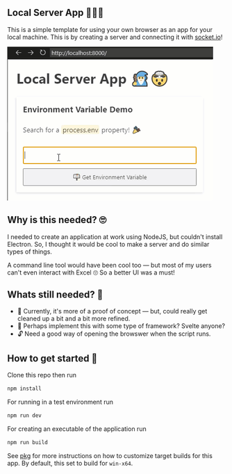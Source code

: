 ## Local Server App 🧙‍♂️🤯

This is a simple template for using your own browser as an app for your local machine. This is by creating a server and connecting it with [socket.io](https://socket.io/)!

![Demo Screenshot](./demo.gif)

## Why is this needed? 🙄

I needed to create an application at work using NodeJS, but couldn't install Electron. So, I thought it would be cool to make a server and do similar types of things.

A command line tool would have been cool too — but most of my users can't even interact with Excel 🙄 So a better UI was a must!

## Whats still needed? 🤔

- 🦺 Currently, it's more of a proof of concept — but, could really get cleaned up a bit and a bit more refined.
- 👏 Perhaps implement this with some type of framework? Svelte anyone?
- 🔓 Need a good way of opening the browswer when the script runs.

## How to get started 🏁

Clone this repo then run

```bash
npm install
```

For running in a test environment run

```bash
npm run dev
```

For creating an executable of the application run

```bash
npm run build
```

See [pkg](https://www.npmjs.com/package/pkg) for more instructions on how to customize target builds for this app. By default, this set to build for `win-x64`.